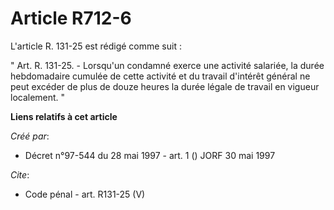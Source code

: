 # Article R712-6

L'article R. 131-25 est rédigé comme suit :

" Art. R. 131-25. - Lorsqu'un condamné exerce une activité salariée, la durée hebdomadaire cumulée de cette activité et du
travail d'intérêt général ne peut excéder de plus de douze heures la durée légale de travail en vigueur localement. "

**Liens relatifs à cet article**

_Créé par_:

  - Décret n°97-544 du 28 mai 1997 - art. 1 () JORF 30 mai 1997

_Cite_:

  - Code pénal - art. R131-25 (V)
